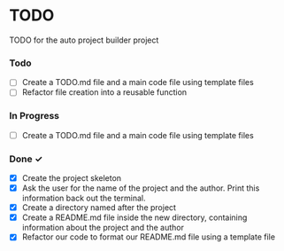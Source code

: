 # TODO

TODO for the auto project builder project

### Todo

- [ ] Create a TODO.md file and a main code file using template files
- [ ] Refactor file creation into a reusable function

### In Progress

- [ ] Create a TODO.md file and a main code file using template files

### Done ✓

- [x] Create the project skeleton
- [x] Ask the user for the name of the project and the author. Print this information back out the terminal.
- [x] Create a directory named after the project
- [x] Create a README.md file inside the new directory, containing information about the project and the author
- [x] Refactor our code to format our README.md file using a template file